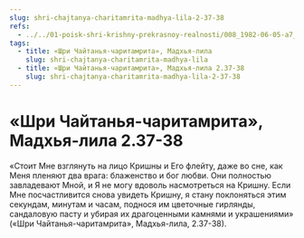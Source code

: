 ```yaml
---
slug: shri-chajtanya-charitamrita-madhya-lila-2-37-38
refs:
  - ../../01-poisk-shri-krishny-prekrasnoy-realnosti/008_1982-06-05-a7_sridharmj_rezultaty_poiska_shri_krishny.md
tags:
  - title: «Шри Чайтанья-чаритамрита», Мадхья-лила
    slug: shri-chajtanya-charitamrita-madhya-lila
  - title: «Шри Чайтанья-чаритамрита», Мадхья-лила 2.37-38
    slug: shri-chajtanya-charitamrita-madhya-lila-2-37-38
---
```


# «Шри Чайтанья-чаритамрита», Мадхья-лила 2.37-38

«Стоит Мне взглянуть на лицо Кришны и Его флейту, даже во сне, как Меня пленяют два врага: блаженство и бог любви. Они полностью завладевают Мной, и Я не могу вдоволь насмотреться на Кришну. Если Мне посчастливится снова увидеть Кришну, я стану поклоняться этим секундам, минутам и часам, поднося им цветочные гирлянды, сандаловую пасту и убирая их драгоценными камнями и украшениями» («Шри Чайтанья-чаритамрита», Мадхья-лила, 2.37-38).
